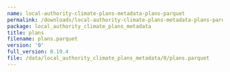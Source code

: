```yaml
---
name: local-authority-climate-plans-metadata-plans-parquet
permalink: /downloads/local-authority-climate-plans-metadata-plans-parquet/0
package: local_authority_climate_plans_metadata
title: plans
filename: plans.parquet
version: '0'
full_version: 0.19.4
file: /data/local_authority_climate_plans_metadata/0/plans.parquet
---
```

